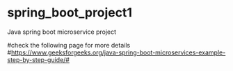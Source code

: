 # spring_boot_project1
Java spring boot microservice project

#check the following page for more details
#https://www.geeksforgeeks.org/java-spring-boot-microservices-example-step-by-step-guide/#
